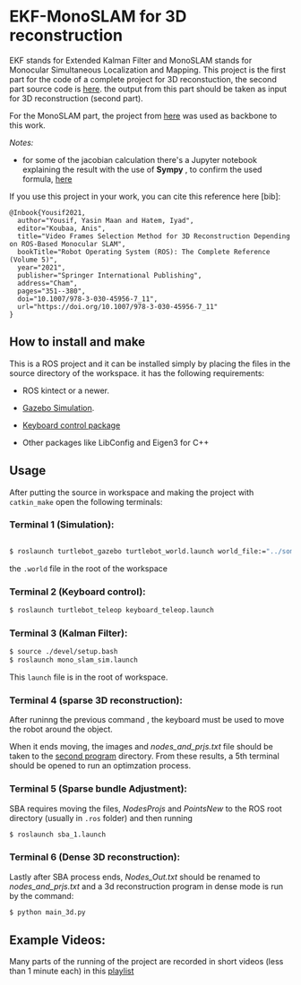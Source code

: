 # EKF-MonoSLAM for 3D reconstruction

EKF stands for Extended Kalman Filter and MonoSLAM stands for Monocular Simultaneous Localization and Mapping.
This project is the first part for the code of a complete project for 3D reconstuction, the second part source code is [here](https://github.com/engyasin/3D-reconstruction_with_known_poses). the output from this part should be taken as input for 3D reconstruction (second part).

For the MonoSLAM part, the project from [here](https://github.com/rrg-polito/mono-slam) was used as backbone to this work.

*Notes:*
- for some of the jacobian calculation there's a Jupyter notebook explaining the result with the use of **Sympy** , to confirm the used formula, [here](https://github.com/engyasin/EKF-MonoSLAM_for_3D-reconstruction/blob/master/mono-slam/reference/Sympy_monoslam_jacobians_1.ipynb)

If you use this project in your work, you can cite this reference here [bib]:

```
@Inbook{Yousif2021,
  author="Yousif, Yasin Maan and Hatem, Iyad",
  editor="Koubaa, Anis",
  title="Video Frames Selection Method for 3D Reconstruction Depending on ROS-Based Monocular SLAM",
  bookTitle="Robot Operating System (ROS): The Complete Reference (Volume 5)",
  year="2021",
  publisher="Springer International Publishing",
  address="Cham",
  pages="351--380",
  doi="10.1007/978-3-030-45956-7_11",
  url="https://doi.org/10.1007/978-3-030-45956-7_11"
}

```

## How to install and make
This is a ROS project and it can be installed simply by placing the files in the source directory of the workspace. it has the following requirements:

* ROS kintect or a newer.

* [Gazebo Simulation](http://gazebosim.org/).

* [Keyboard control package](https://wiki.ros.org/turtlebot_teleop)

* Other packages like LibConfig and Eigen3 for C++

## Usage

After putting the source in workspace and making the project with `catkin_make` open the following terminals:

### Terminal 1 (Simulation):

```bash

$ roslaunch turtlebot_gazebo turtlebot_world.launch world_file:="../some_world9.world"
```
the `.world` file in the root of the workspace

### Terminal 2 (Keyboard control):
```bash
$ roslaunch turtlebot_teleop keyboard_teleop.launch
```

### Terminal 3 (Kalman Filter):
```bash
$ source ./devel/setup.bash
$ roslaunch mono_slam_sim.launch
```

This `launch` file is in the root of workspace.

### Terminal 4 (sparse 3D reconstruction):
After runinng the previous command , the keyboard must be used to move the robot around the object.

When it ends moving, the images and *nodes_and_prjs.txt* file should be taken to the [second program](https://github.com/engyasin/3D-reconstruction_with_known_poses) directory.  From these results, a 5th terminal should be opened to run an optimzation process.

### Terminal 5 (Sparse bundle Adjustment):

SBA requires moving the files, *NodesProjs* and *PointsNew* to the ROS root directory (usually in `.ros` folder) and then running
```bash
$ roslaunch sba_1.launch
```

### Terminal 6 (Dense 3D reconstruction):
Lastly after SBA process ends, *Nodes_Out.txt* should be renamed to *nodes_and_prjs.txt* and a 3d reconstruction program in dense mode is run by the command:

```bash
$ python main_3d.py
```

## Example Videos:
Many parts of the running of the project are recorded in short videos (less than 1 minute each) in this [playlist](https://www.youtube.com/playlist?list=PLKdJ5omea_pRlrw_EUnQFm7ZJqasIBBFa)

